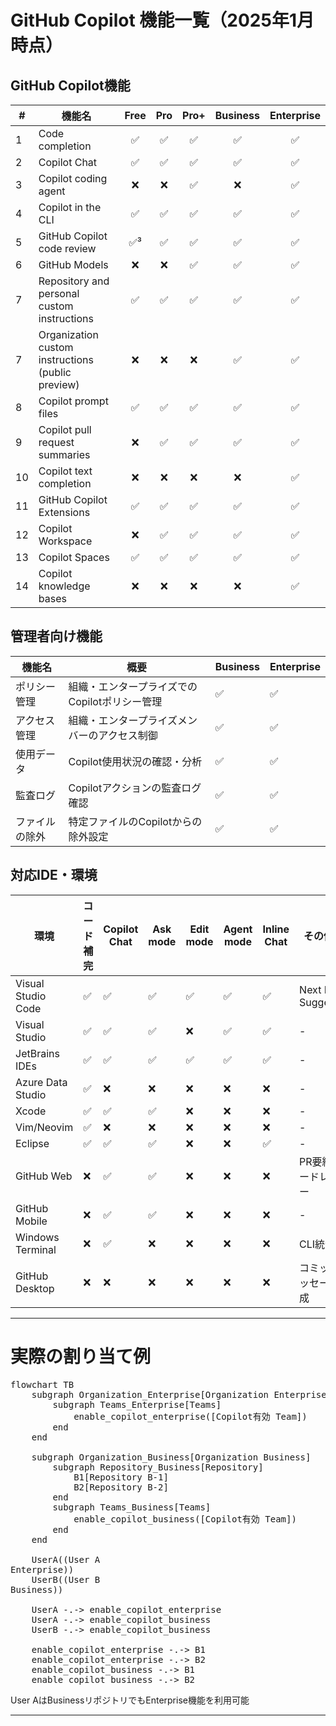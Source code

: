 # GitHub Copilot 機能一覧（2025年1月時点）

## GitHub Copilot機能

|#| 機能名 |Free| Pro | Pro+ | Business | Enterprise |
|--|--|:-:|:-:|:-:|:-:|:-:|
|1|Code completion | ✅ | ✅ | ✅ | ✅ | ✅ |
|2|Copilot Chat | ✅ | ✅ | ✅ | ✅ | ✅ |
|3|Copilot coding agent | ❌ | ❌ | ✅ | ❌ | ✅ |
|4|Copilot in the CLI | ✅ | ✅ | ✅ | ✅ | ✅ |
|5|GitHub Copilot code review | ✅³| ✅ | ✅ | ✅ | ✅ |
|6|GitHub Models | ❌ | ❌ | ✅ | ✅ | ✅ |
|7|Repository and personal custom instructions| ✅ | ✅ | ✅ | ✅ | ✅ |
|7|Organization custom instructions (public preview)| ❌ | ❌ | ❌ | ✅ | ✅ |
|8|Copilot prompt files| ✅ | ✅ | ✅ | ✅ | ✅ |
|9|Copilot pull request summaries | ❌ | ✅ | ✅ | ✅ | ✅ |
|10|Copilot text completion | ❌ | ❌ | ❌ | ❌ | ✅ |
|11|GitHub Copilot Extensions | ✅ | ✅ | ✅ | ✅ | ✅ |
|12|Copilot Workspace | ❌ | ✅ | ✅ | ✅ | ✅ |
|13|Copilot Spaces | ✅ | ✅ | ✅ | ✅ | ✅ |
|14|Copilot knowledge bases | ❌ | ❌ | ❌ | ❌ | ✅ |


## 管理者向け機能

| 機能名 | 概要 | Business | Enterprise |
|--------|------|----------|------------|
| ポリシー管理 | 組織・エンタープライズでのCopilotポリシー管理 | ✅ | ✅ |
| アクセス管理 | 組織・エンタープライズメンバーのアクセス制御 | ✅ | ✅ |
| 使用データ | Copilot使用状況の確認・分析 | ✅ | ✅ |
| 監査ログ | Copilotアクションの監査ログ確認 | ✅ | ✅ |
| ファイルの除外 | 特定ファイルのCopilotからの除外設定 | ✅ | ✅ |

## 対応IDE・環境

| 環境 | コード補完 | Copilot Chat | Ask mode | Edit mode | Agent mode | Inline Chat | その他機能 |
|------|-----------|-------------|----------|-----------|------------|-------------|-----------|
| Visual Studio Code | ✅ | ✅ | ✅ | ✅ | ✅ | ✅ | Next Edit Suggestions |
| Visual Studio | ✅ | ✅ | ✅ | ❌ | ✅ | ✅ | - |
| JetBrains IDEs | ✅ | ✅ | ✅ | ✅ | ✅ | ✅ | - |
| Azure Data Studio | ✅ | ❌ | ❌ | ❌ | ❌ | ❌ | - |
| Xcode | ✅ | ✅ | ✅ | ❌ | ❌ | ❌ | - |
| Vim/Neovim | ✅ | ❌ | ❌ | ❌ | ❌ | ❌ | - |
| Eclipse | ✅ | ✅ | ✅ | ❌ | ❌ | ✅ | - |
| GitHub Web | ❌ | ✅ | ✅ | ❌ | ❌ | ❌ | PR要約、コードレビュー |
| GitHub Mobile | ❌ | ✅ | ✅ | ❌ | ❌ | ❌ | - |
| Windows Terminal | ❌ | ✅ | ❌ | ❌ | ❌ | ❌ | CLI統合 |
| GitHub Desktop | ❌ | ❌ | ❌ | ❌ | ❌ | ❌ | コミットメッセージ生成 |



---

# 実際の割り当て例

<pre class="mermaid">
flowchart TB
    subgraph Organization_Enterprise[Organization Enterprise]
        subgraph Teams_Enterprise[Teams]
            enable_copilot_enterprise([Copilot有効 Team])
        end
    end

    subgraph Organization_Business[Organization Business]
        subgraph Repository_Business[Repository]
            B1[Repository B-1]
            B2[Repository B-2]
        end
        subgraph Teams_Business[Teams]
            enable_copilot_business([Copilot有効 Team])
        end
    end

    UserA((User A<br/>Enterprise))
    UserB((User B<br/>Business))

    UserA -.-> enable_copilot_enterprise
    UserA -.-> enable_copilot_business
    UserB -.-> enable_copilot_business

    enable_copilot_enterprise -.-> B1
    enable_copilot_enterprise -.-> B2
    enable_copilot_business -.-> B1
    enable_copilot_business -.-> B2
</pre>

<!-- Mermaidを読み込み -->
<script type="module">
import mermaid from 'https://cdn.jsdelivr.net/npm/mermaid@11.4.1/dist/mermaid.esm.min.mjs';
mermaid.initialize({ startOnLoad: true });
</script>

<div class="small">

User AはBusinessリポジトリでもEnterprise機能を利用可能

</div>

---
